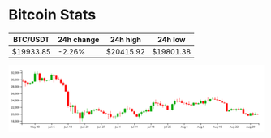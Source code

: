 # Bitcoin Stats

BTC/USDT|24h change|24h high|24h low|
|---|---|---|---|
|$19933.85|-2.26%|$20415.92|$19801.38|

<img src="./chart.svg">
